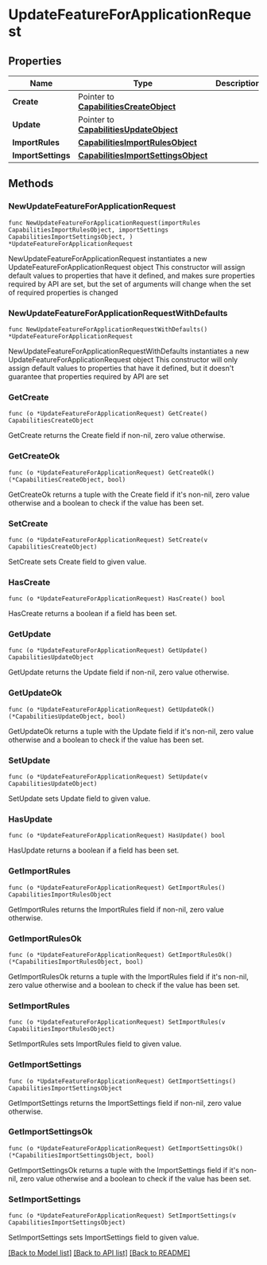 # UpdateFeatureForApplicationRequest

## Properties

Name | Type | Description | Notes
------------ | ------------- | ------------- | -------------
**Create** | Pointer to [**CapabilitiesCreateObject**](CapabilitiesCreateObject.md) |  | [optional] 
**Update** | Pointer to [**CapabilitiesUpdateObject**](CapabilitiesUpdateObject.md) |  | [optional] 
**ImportRules** | [**CapabilitiesImportRulesObject**](CapabilitiesImportRulesObject.md) |  | 
**ImportSettings** | [**CapabilitiesImportSettingsObject**](CapabilitiesImportSettingsObject.md) |  | 

## Methods

### NewUpdateFeatureForApplicationRequest

`func NewUpdateFeatureForApplicationRequest(importRules CapabilitiesImportRulesObject, importSettings CapabilitiesImportSettingsObject, ) *UpdateFeatureForApplicationRequest`

NewUpdateFeatureForApplicationRequest instantiates a new UpdateFeatureForApplicationRequest object
This constructor will assign default values to properties that have it defined,
and makes sure properties required by API are set, but the set of arguments
will change when the set of required properties is changed

### NewUpdateFeatureForApplicationRequestWithDefaults

`func NewUpdateFeatureForApplicationRequestWithDefaults() *UpdateFeatureForApplicationRequest`

NewUpdateFeatureForApplicationRequestWithDefaults instantiates a new UpdateFeatureForApplicationRequest object
This constructor will only assign default values to properties that have it defined,
but it doesn't guarantee that properties required by API are set

### GetCreate

`func (o *UpdateFeatureForApplicationRequest) GetCreate() CapabilitiesCreateObject`

GetCreate returns the Create field if non-nil, zero value otherwise.

### GetCreateOk

`func (o *UpdateFeatureForApplicationRequest) GetCreateOk() (*CapabilitiesCreateObject, bool)`

GetCreateOk returns a tuple with the Create field if it's non-nil, zero value otherwise
and a boolean to check if the value has been set.

### SetCreate

`func (o *UpdateFeatureForApplicationRequest) SetCreate(v CapabilitiesCreateObject)`

SetCreate sets Create field to given value.

### HasCreate

`func (o *UpdateFeatureForApplicationRequest) HasCreate() bool`

HasCreate returns a boolean if a field has been set.

### GetUpdate

`func (o *UpdateFeatureForApplicationRequest) GetUpdate() CapabilitiesUpdateObject`

GetUpdate returns the Update field if non-nil, zero value otherwise.

### GetUpdateOk

`func (o *UpdateFeatureForApplicationRequest) GetUpdateOk() (*CapabilitiesUpdateObject, bool)`

GetUpdateOk returns a tuple with the Update field if it's non-nil, zero value otherwise
and a boolean to check if the value has been set.

### SetUpdate

`func (o *UpdateFeatureForApplicationRequest) SetUpdate(v CapabilitiesUpdateObject)`

SetUpdate sets Update field to given value.

### HasUpdate

`func (o *UpdateFeatureForApplicationRequest) HasUpdate() bool`

HasUpdate returns a boolean if a field has been set.

### GetImportRules

`func (o *UpdateFeatureForApplicationRequest) GetImportRules() CapabilitiesImportRulesObject`

GetImportRules returns the ImportRules field if non-nil, zero value otherwise.

### GetImportRulesOk

`func (o *UpdateFeatureForApplicationRequest) GetImportRulesOk() (*CapabilitiesImportRulesObject, bool)`

GetImportRulesOk returns a tuple with the ImportRules field if it's non-nil, zero value otherwise
and a boolean to check if the value has been set.

### SetImportRules

`func (o *UpdateFeatureForApplicationRequest) SetImportRules(v CapabilitiesImportRulesObject)`

SetImportRules sets ImportRules field to given value.


### GetImportSettings

`func (o *UpdateFeatureForApplicationRequest) GetImportSettings() CapabilitiesImportSettingsObject`

GetImportSettings returns the ImportSettings field if non-nil, zero value otherwise.

### GetImportSettingsOk

`func (o *UpdateFeatureForApplicationRequest) GetImportSettingsOk() (*CapabilitiesImportSettingsObject, bool)`

GetImportSettingsOk returns a tuple with the ImportSettings field if it's non-nil, zero value otherwise
and a boolean to check if the value has been set.

### SetImportSettings

`func (o *UpdateFeatureForApplicationRequest) SetImportSettings(v CapabilitiesImportSettingsObject)`

SetImportSettings sets ImportSettings field to given value.



[[Back to Model list]](../README.md#documentation-for-models) [[Back to API list]](../README.md#documentation-for-api-endpoints) [[Back to README]](../README.md)


